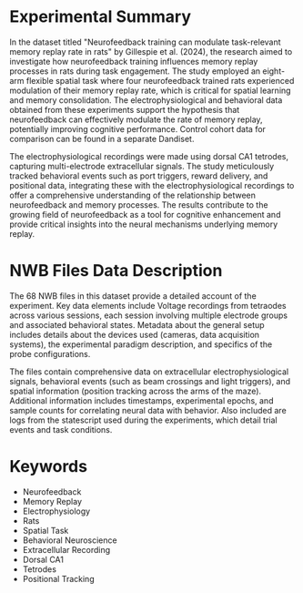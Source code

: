 # Experimental Summary

In the dataset titled "Neurofeedback training can modulate task-relevant memory replay rate in rats" by Gillespie et al. (2024), the research aimed to investigate how neurofeedback training influences memory replay processes in rats during task engagement. The study employed an eight-arm flexible spatial task where four neurofeedback trained rats experienced modulation of their memory replay rate, which is critical for spatial learning and memory consolidation. The electrophysiological and behavioral data obtained from these experiments support the hypothesis that neurofeedback can effectively modulate the rate of memory replay, potentially improving cognitive performance. Control cohort data for comparison can be found in a separate Dandiset.

The electrophysiological recordings were made using dorsal CA1 tetrodes, capturing multi-electrode extracellular signals. The study meticulously tracked behavioral events such as port triggers, reward delivery, and positional data, integrating these with the electrophysiological recordings to offer a comprehensive understanding of the relationship between neurofeedback and memory processes. The results contribute to the growing field of neurofeedback as a tool for cognitive enhancement and provide critical insights into the neural mechanisms underlying memory replay.

# NWB Files Data Description

The 68 NWB files in this dataset provide a detailed account of the experiment. Key data elements include Voltage recordings from tetraodes across various sessions, each session involving multiple electrode groups and associated behavioral states. Metadata about the general setup includes details about the devices used (cameras, data acquisition systems), the experimental paradigm description, and specifics of the probe configurations.

The files contain comprehensive data on extracellular electrophysiological signals, behavioral events (such as beam crossings and light triggers), and spatial information (position tracking across the arms of the maze). Additional information includes timestamps, experimental epochs, and sample counts for correlating neural data with behavior. Also included are logs from the statescript used during the experiments, which detail trial events and task conditions.

# Keywords

- Neurofeedback
- Memory Replay
- Electrophysiology
- Rats
- Spatial Task
- Behavioral Neuroscience
- Extracellular Recording
- Dorsal CA1
- Tetrodes
- Positional Tracking

